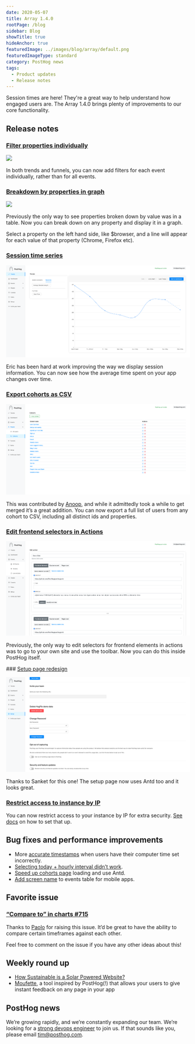 ```yaml
---
date: 2020-05-07
title: Array 1.4.0
rootPage: /blog
sidebar: Blog
showTitle: true
hideAnchor: true
featuredImage: ../images/blog/array/default.png
featuredImageType: standard
category: PostHog news
tags:
  - Product updates
  - Release notes
---
```


Session times are here! They're a great way to help understand how engaged users are. The Array 1.4.0 brings plenty of improvements to our core functionality.

## Release notes

### [Filter properties individually](https://github.com/PostHog/posthog/pull/671)

![](../images/05/captured.gif)

In both trends and funnels, you can now add filters for each event individually, rather than for all events.

### [Breakdown by properties in graph](https://github.com/PostHog/posthog/pull/671)

![](../images/05/captured-1.gif)

Previously the only way to see properties broken down by value was in a table. Now you can break down on any property and display it in a graph.

Select a property on the left hand side, like $browser, and a line will appear for each value of that property (Chrome, Firefox etc).

### [Session time series](https://github.com/PostHog/posthog/pull/659)

![](../images/05/Screenshot-2020-05-06-at-10.59.34.png)

Eric has been hard at work improving the way we display session information. You can now see how the average time spent on your app changes over time.

### [Export cohorts as CSV](https://github.com/PostHog/posthog/pull/441)

![](../images/05/Screenshot-2020-05-06-at-10.53.26.png)

This was contributed by [Anoop](https://github.com/anoopemacs), and while it admittedly took a while to get merged it’s a great addition. You can now export a full list of users from any cohort to CSV, including all distinct ids and properties.

### [Edit frontend selectors in Actions](https://github.com/PostHog/posthog/pull/670)

![](../images/05/Screenshot-2020-05-06-at-10.56.03.png)

Previously, the only way to edit selectors for frontend elements in actions was to go to your own site and use the toolbar. Now you can do this inside PostHog itself.

### [Setup page redesign](https://github.com/PostHog/posthog/pull/701)

![](../images/05/Screenshot-2020-05-06-at-11.13.06.png)

Thanks to Sanket for this one! The setup page now uses Antd too and it looks great.

### [Restrict access to instance by IP](/docs/deployment#restrict-access-by-ip)

You can now restrict access to your instance by IP for extra security. [See docs](/docs/deployment#restrict-access-by-ip) on how to set that up.

## Bug fixes and performance improvements

* More [accurate timestamps](https://github.com/posthog/posthog/pull/693) when users have their computer time set incorrectly.
* [Selecting today + hourly interval didn’t work](https://github.com/posthog/posthog/pull/700).
* [Speed up cohorts page](https://github.com/posthog/posthog/pull/706) loading and use Antd.
* [Add screen name](https://github.com/posthog/posthog/pull/681) to events table for mobile apps.
 
## Favorite issue

### [“Compare to” in charts #715](https://github.com/PostHog/posthog/issues/715)

Thanks to [Paolo](https://github.com/PaoloC68) for raising this issue. It’d be great to have the ability to compare certain timeframes against each other.

Feel free to comment on the issue if you have any other ideas about this!

## Weekly round up

* [How Sustainable is a Solar Powered Website?](https://www.lowtechmagazine.com/2020/01/how-sustainable-is-a-solar-powered-website.html)
* [Moufette](https://github.com/moufette-tools/moufette), a tool inspired by PostHog(!) that allows your users to give instant feedback on any page in your app

## PostHog news

We’re growing rapidly, and we’re constantly expanding our team. We’re looking for a [strong devops engineer](https://news.ycombinator.com/item?id=23044768) to join us. If that sounds like you, please email tim@posthog.com.

<ArrayCTA />
